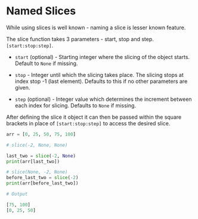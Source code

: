 # Named Slices

While using slices is well known - naming a slice is lesser known feature.

The slice function takes 3 parameters - start, stop and step. `[start:stop:step]`.

- `start` (optional) - Starting integer where the slicing of the object starts. Default to `None` if missing.

- `stop` - Integer until which the slicing takes place. The slicing stops at index stop -1 (last element).
Defaults to this if no other parameters are given.

- `step` (optional) - Integer value which determines the increment between each index for slicing. Defaults to `None` if missing.

After defining the slice it object it can then be passed within the square brackets in place of `[start:stop:step]` to access the desired slice.

```python
arr = [0, 25, 50, 75, 100]

# slice(-2, None, None)

last_two = slice(-2, None)
print(arr[last_two])

# slice(None, -2, None)
before_last_two = slice(-2)
print(arr[before_last_two])

# Output

[75, 100]
[0, 25, 50]

```
